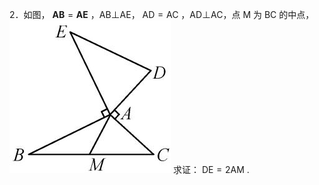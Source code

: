 2．如图， $\mathbf { A B } { = } \mathbf { A E }$ ，AB⊥AE， $\mathrm { A D } { = } \mathrm { A C }$ ，AD⊥AC，点 M 为 BC 的中点，
![](<../../qs_image_DB/专题1-1_一网打尽全等三角形模型_·十个模型（解析版）/ce886c2cb0d5a2911a0adec9e9593d7f73bfcb6a0d899c82631f87a6d7e482f5.jpg>)
求证： $\mathrm { D E } { = } 2 \mathrm { A M }$ .
